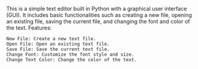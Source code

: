 This is a simple text editor built in Python with a graphical user interface (GUI). It includes basic functionalities such as creating a new file, opening an existing file, saving the current file, and changing the font and color of the text.
Features:

    New File: Create a new text file.
    Open File: Open an existing text file.
    Save File: Save the current text file.
    Change Font: Customize the font style and size.
    Change Text Color: Change the color of the text.
